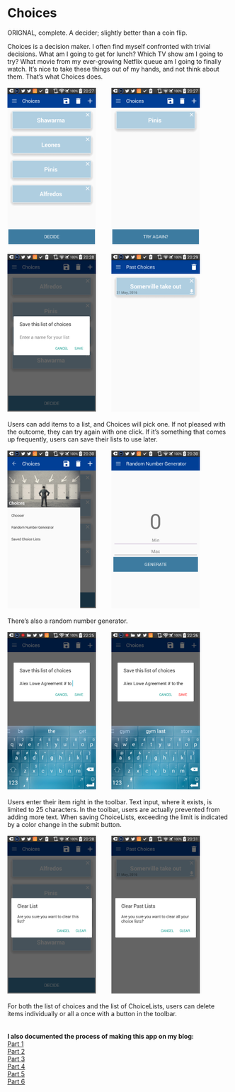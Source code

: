 # Choices
ORIGNAL, complete. A decider; slightly better than a coin flip.


Choices is a decision maker. I often find myself confronted with trivial decisions. What am I going to get for lunch? Which TV show am I going to try? What movie from my ever-growing Netflix queue am I going to finally watch. It’s nice to take these things out of my hands, and not think about them. That’s what Choices does.
<br/>
<br/>
<img src="https://raw.githubusercontent.com/Keyes210/Choices/master/screenshots/ss1.png" width="200">
&nbsp;
&nbsp;
&nbsp;
&nbsp;
<img src="https://raw.githubusercontent.com/Keyes210/Choices/master/screenshots/ss2.png" width="200">
<br/>
<br/>
<img src="https://raw.githubusercontent.com/Keyes210/Choices/master/screenshots/ss3.png" width="200">
&nbsp;
&nbsp;
&nbsp;
&nbsp;
<img src="https://raw.githubusercontent.com/Keyes210/Choices/master/screenshots/ss5.png" width="200">
<br/>
<br/>
Users can add items to a list, and Choices will pick one. If not pleased with the outcome, they can try again with one click. If it’s something that comes up frequently, users can save their lists to use later. 
<br/>
<br/>
<img src="https://raw.githubusercontent.com/Keyes210/Choices/master/screenshots/ss6.png" width="200">
&nbsp;
&nbsp;
&nbsp;
&nbsp;
<img src="https://raw.githubusercontent.com/Keyes210/Choices/master/screenshots/ss7.png" width="200">
<br/>
<br/>
There’s also a random number generator.
<br/>
<br/>
<img src="https://github.com/Keyes210/Choices/blob/master/screenshots/ss9.png" width="200">
&nbsp;
&nbsp;
&nbsp;
&nbsp;
<img src="https://github.com/Keyes210/Choices/blob/master/screenshots/ss10.png" width="200">
<br/>
<br/>
Users enter their item right in the toolbar. Text input, where it exists, is limited to 25 characters. In the toolbar, users are actually prevented from adding more text. When saving ChoiceLists, exceeding the limit is indicated by a color change in the submit button.
<br/>
<br/>
<img src="https://raw.githubusercontent.com/Keyes210/Choices/master/screenshots/ss4.png" width="200">
&nbsp;
&nbsp;
&nbsp;
&nbsp;
<img src="https://raw.githubusercontent.com/Keyes210/Choices/master/screenshots/ss8.png" width="200">
<br/>
<br/>
For both the list of choices and the list of ChoiceLists, users can delete items individually or all a once with a button in the toolbar.
<br/>
<br/>
<br/>
<b>I also documented the process of making this app on my blog:</b>
<br/>
<a href="https://medium.com/@keyes210/choices-i-63942c0184eb#.9602mgxf3">Part 1</a>
<br/>
<a href="https://medium.com/@keyes210/choices-ii-38be99761d94#.1j0ic3maw">Part 2</a>
<br/>
<a href="https://medium.com/@keyes210/choices-iii-b7db4ae8faa6#.9w4gfaw8b">Part 3</a>
<br/>
<a href="https://medium.com/@keyes210/choices-iv-cd6ac3aff63b#.fvtm1ex6m">Part 4</a>
<br/>
<a href="https://medium.com/@keyes210/choices-v-5d0284df4669#.68k8vvh2x">Part 5</a>
<br/>
<a href="https://medium.com/@keyes210/choices-vi-an-overview-852b3590b095#.f5h2fs9ev">Part 6</a>
